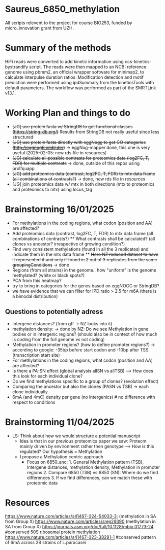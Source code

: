 # Saureus_6850_methylation

All scripts relevent to the project for course BIO253, funded by micro_innovation grant from UZH.

# Summary of the methods 

HiFi reads were converted to add kinetic information using ccs-kinetics-bystrandify script. The reads were then mapped to an NCBI reference genome using pbmm2, an official wrapper software for minimap2, to calculate interpulse duration ratios. Modification detection and motif prediction were performed using ipdSummary from the kineticsTools with default parameters. The workflow was performed as part of the SMRTLink v13.1.

# Working Plan and things to do
* ~~[JG] use protein fasta w/ StringDB to get functional classes (https://string-db.org/)~~ Results from StringDB not really useful since less structured
* ~~[JG] use protein fasta directly with eggNogg to get GO categories (http://eggnog6.embl.de/)~~ -> eggNog-mapper done, this one is very useful (2025-02-05: new rds file in resources)
* ~~[JG] calculate all possible contrasts for proteomics data (log2FC, T, FDR) for multiple contrasts~~ -> done, outside of this repos using prolfquapp
* ~~[JG] add proteomics data (contrast, log2FC, T, FDR) to mtx data frame (all combinations of contrasts?)~~ -> done, new rds file in resources
* [JG] join proteomics data w/ mtx in both directions (mtx to proteomics and proteomics to mtx) using locus_tag



# Brainstorming 16/01/2025
* For methylations in the coding regions, what codon (position and AA) are affected?
* Add proteomics data (contrast, log2FC, T, FDR) to mtx data frame (all combinations of contrasts?)
** What contrasts shall be calculated? (all clones vs ancestor? irrespective of growing condition?)
* Find very consistent methylations (found in all the 3 replicates) and indicate them in the mtx data frame
** ~~Here NZ reduced dataset to have it represented if and only if found in 2 out of 3 replicates from the same groupingConditions~~ -> done
* Regions (from all strains) in the genome.. how "uniform" is the genome methylated? (white or black spots?)
* PCA from this heatmap?
* try to bring in categories for the genes based on eggNOGG or StringDB?
* we have evidence that we can filter for IPD ratio > 2.5 for m6A (there is a bimodal distribution)

## Questions to potentially adress
* Intergene distances? (from gff -> NZ looks into it)
* methylation density: -> done by NZ: Do we see Methylation in gene bodies or in intergenic regions? (should also be in context of how much is coding from the full genome vs not coding)
* Methylation in promoter regions? (how to define promoter regions?) -> according to google: -35bp before start codon and -10bp after TSS (transcription start site)
* For methylations in the coding regions, what codon (position and AA) are affected?
* Is there a PA-SN effect (global analysis allSN vs allTSB)
    --> How does this look for each individual clone?
* Do we find methylations specific to a group of clones? (evolution effect)
* Comparing the ancestor but also the clones (PASN vs TSB) -> each clone individually
* 6mA (and 4mC) density per gene (no intergenics) # no difference with respect to conditions

# Brainstorming 11/04/2025
* LS: Think about how we would structure a potential manuscript
    * Idea is that in our previous proteomics paper we saw: Proteom mainly driven by environment rather then genotype --> How is this regulated? Our hypothesis = Methylation
    * I propose a Methylation centric approach
        * Focus on 6850_anc: 1. General Methylation pattern (TSB), Intergene distances, methylation density, Methylation in promoter regions 2. Compare 6850 (TSB) vs 6850 (SN): Where do we find differences 3. If we find differences, can we match these with proteomic data

# Resources
https://www.nature.com/articles/s41467-024-54033-3; (methylation in SA from Group X)
https://www.nature.com/articles/srep29390 (methylation in SA from Group X)
https://journals.asm.org/doi/full/10.1128/mbio.01773-24 #conserved 50S ribosomal protein methylation 
https://www.nature.com/articles/s41467-023-38291-1 #conserved pattern of 6mA across 28 strains of L.paracasei
